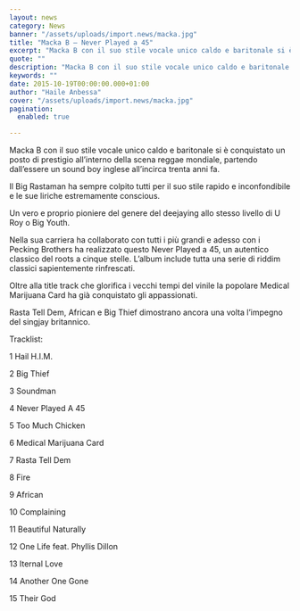 ```yaml
---
layout: news
category: News
banner: "/assets/uploads/import.news/macka.jpg"
title: "Macka B – Never Played a 45"
excerpt: "Macka B con il suo stile vocale unico caldo e baritonale si è conquistato un posto di prestigio all’interno della scena reggae mondiale, partendo dall’essere un sound boy inglese all’incirca trenta anni fa. Il Big Rastaman ha sempre colpito tutti per il suo stile rapido e inconfondibile e le sue liriche estremamente conscious. Un vero [&hellip"
quote: ""
description: "Macka B con il suo stile vocale unico caldo e baritonale si è conquistato un posto di prestigio all’interno della scena reggae mondiale, partendo dall’essere un sound boy inglese all’incirca trenta anni fa. Il Big Rastaman ha sempre colpito tutti per il suo stile rapido e inconfondibile e le sue liriche estremamente conscious. Un vero [&hellip"
keywords: ""
date: 2015-10-19T00:00:00.000+01:00
author: "Haile Anbessa"
cover: "/assets/uploads/import.news/macka.jpg"
pagination:
  enabled: true

---
```


[](https://hotmc.com/wp-content/uploads/2015/10/macka.jpg)

Macka B con il suo stile vocale unico caldo e baritonale si è conquistato un posto di prestigio all’interno della scena reggae mondiale, partendo dall’essere un sound boy inglese all’incirca trenta anni fa.

Il Big Rastaman ha sempre colpito tutti per il suo stile rapido e inconfondibile e le sue liriche estremamente conscious.

Un vero e proprio pioniere del genere del deejaying allo stesso livello di U Roy o Big Youth.

Nella sua carriera ha collaborato con tutti i più grandi e adesso con i Pecking Brothers ha realizzato questo Never Played a 45, un autentico classico del roots a cinque stelle. L’album include tutta una serie di riddim classici sapientemente rinfrescati.

Oltre alla title track che glorifica i vecchi tempi del vinile la popolare Medical Marijuana Card ha già conquistato gli appassionati.

Rasta Tell Dem, African e Big Thief dimostrano ancora una volta l’impegno del singjay britannico.

Tracklist:

1 Hail H.I.M.

2 Big Thief

3 Soundman

4 Never Played A 45

5 Too Much Chicken

6 Medical Marijuana Card

7 Rasta Tell Dem

8 Fire

9 African

10 Complaining

11 Beautiful Naturally

12 One Life feat. Phyllis Dillon

13 Iternal Love

14 Another One Gone

15 Their God